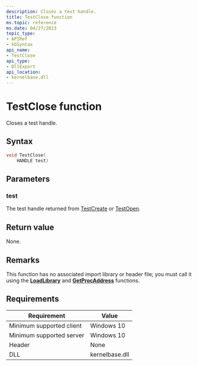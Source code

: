 ```yaml
---
description: Closes a test handle.
title: TestClose function
ms.topic: reference
ms.date: 04/27/2023
topic_type: 
- APIRef
- kbSyntax
api_name: 
- TestClose
api_type: 
- DllExport
api_location: 
- kernelbase.dll
---
```


# TestClose function

Closes a test handle.

## Syntax


```C++
void TestClose(
    HANDLE test)
```

## Parameters

### test

The test handle returned from [TestCreate](tip-testcreate-function.md) or [TestOpen](tip-testopen-function.md).

## Return value

None.

## Remarks

This function has no associated import library or header file; you must call it using the [**LoadLibrary**](/windows/win32/api/libloaderapi/nf-libloaderapi-loadlibrarya) and [**GetProcAddress**](/windows/win32/api/libloaderapi/nf-libloaderapi-getprocaddress) functions.

## Requirements

| Requirement | Value |
|-------------------------------------|-----------------------------------------|
| Minimum supported client | Windows 10                          |
| Minimum supported server | Windows 10                                |
| Header                   | None  |
| DLL                      | kernelbase.dll |



 

 




